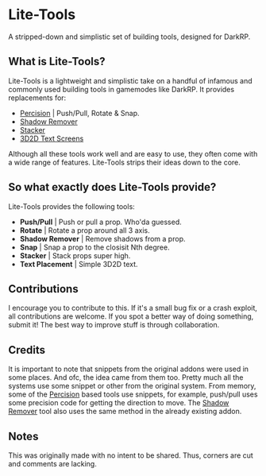 # Lite-Tools
A stripped-down and simplistic set of building tools, designed for DarkRP.

## What is Lite-Tools?
Lite-Tools is a lightweight and simplistic take on a handful of infamous and commonly used building tools in gamemodes like DarkRP. It provides replacements for:
- [Percision](https://steamcommunity.com/sharedfiles/filedetails/?id=104482086) | Push/Pull, Rotate & Snap.
- [Shadow Remover](https://steamcommunity.com/sharedfiles/filedetails/?id=1274272415)
- [Stacker](https://steamcommunity.com/sharedfiles/filedetails/?id=264467687)
- [3D2D Text Screens](https://steamcommunity.com/sharedfiles/filedetails/?id=109643223)

Although all these tools work well and are easy to use, they often come with a wide range of features. Lite-Tools strips their ideas down to the core.

## So what exactly does Lite-Tools provide?
Lite-Tools provides the following tools:
- **Push/Pull** | Push or pull a prop. Who'da guessed.
- **Rotate** | Rotate a prop around all 3 axis.
- **Shadow Remover** | Remove shadows from a prop.
- **Snap** | Snap a prop to the closisit Nth degree.
- **Stacker** | Stack props super high.
- **Text Placement** | Simple 3D2D text.

## Contributions
I encourage you to contribute to this. If it's a small bug fix or a crash exploit, all contributions are welcome. If you spot a better way of doing something, submit it! The best way to improve stuff is through collaboration.

## Credits
It is important to note that snippets from the original addons were used in some places. And ofc, the idea came from them too. 
Pretty much all the systems use some snippet or other from the original system. From memory, some of the [Percision](https://steamcommunity.com/sharedfiles/filedetails/?id=104482086) based tools use snippets, for example, push/pull uses some precision code for getting the direction to move. The [Shadow Remover](https://steamcommunity.com/sharedfiles/filedetails/?id=1274272415) tool also uses the same method in the already existing addon.

## Notes
This was originally made with no intent to be shared. Thus, corners are cut and comments are lacking.
